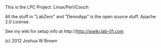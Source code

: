 This is the LPC Project. Linux/Perl/Couch

All the stuff in "LabZero" and "DemoApp" is the open source stuff. Apache 2.0 License.

See my wiki for setup info at http://http://jswiki.lab-01.com

(c) 2012 Joshua W Brown

